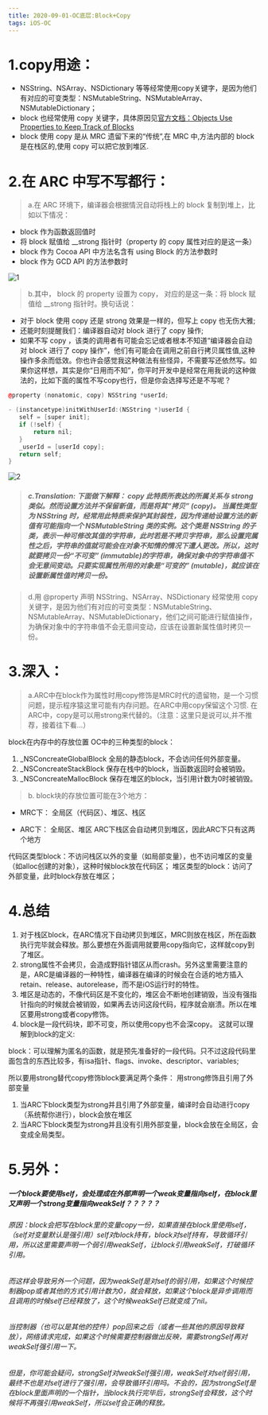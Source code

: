 ```yaml
---
title: 2020-09-01-OC底层:Block+Copy
tags: iOS-OC
---
```


# 1.copy用途：

- NSString、NSArray、NSDictionary 等等经常使用copy关键字，是因为他们有对应的可变类型：NSMutableString、NSMutableArray、NSMutableDictionary；
- block 也经常使用 copy 关键字，具体原因见[官方文档：Objects Use Properties to Keep Track of Blocks](https://developer.apple.com/library/archive/documentation/Cocoa/Conceptual/ProgrammingWithObjectiveC/WorkingwithBlocks/WorkingwithBlocks.html#//apple_ref/doc/uid/TP40011210-CH8-SW12)
- block 使用 copy 是从 MRC 遗留下来的“传统”,在 MRC 中,方法内部的 block 是在栈区的,使用 copy 可以把它放到堆区.

# 2.在 ARC 中写不写都行：

 > a.在 ARC 环境下，编译器会根据情況自动将栈上的 block 复制到堆上，比如以下情况：

- block 作为函数返回值时
- 将 block 赋值给 __strong 指针时（property 的 copy 属性对应的是这一条）
- block 作为 Cocoa API 中方法名含有 using Block 的方法参数时
- block 作为 GCD API 的方法参数时

![1](/assets/image/2020-09-01-01.jpg)

> b.其中， block 的 property 设置为 copy， 对应的是这一条：将 block 赋值给 __strong 指针时。换句话说：

- 对于 block 使用 copy 还是 strong 效果是一样的，但写上 copy 也无伤大雅;
- 还能时刻提醒我们：编译器自动对 block 进行了 copy 操作;
- 如果不写 copy ，该类的调用者有可能会忘记或者根本不知道“编译器会自动对 block 进行了 copy 操作”，他们有可能会在调用之前自行拷贝属性值,这种操作多余而低效。你也许会感觉我这种做法有些怪异，不需要写还依然写。如果你这样想，其实是你“日用而不知”，你平时开发中是经常在用我说的这种做法的，比如下面的属性不写copy也行，但是你会选择写还是不写呢？
```C++
@property (nonatomic, copy) NSString *userId;

- (instancetype)initWithUserId:(NSString *)userId {
   self = [super init];
   if (!self) {
       return nil;
   }
   _userId = [userId copy];
   return self;
}
```

![2](/assets/image/2020-09-01-02.jpg)

> ##### c.Translation: 下面做下解释： copy 此特质所表达的所属关系与 strong 类似。然而设置方法并不保留新值，而是将其“拷贝” (copy)。 当属性类型为 NSString 时，经常用此特质来保护其封装性，因为传递给设置方法的新值有可能指向一个 NSMutableString 类的实例。这个类是 NSString 的子类，表示一种可修改其值的字符串，此时若是不拷贝字符串，那么设置完属性之后，字符串的值就可能会在对象不知情的情况下遭人更改。所以，这时就要拷贝一份“不可变” (immutable)的字符串，确保对象中的字符串值不会无意间变动。只要实现属性所用的对象是“可变的” (mutable)，就应该在设置新属性值时拷贝一份。

> d.用 @property 声明 NSString、NSArray、NSDictionary 经常使用 copy 关键字，是因为他们有对应的可变类型：NSMutableString、NSMutableArray、NSMutableDictionary，他们之间可能进行赋值操作，为确保对象中的字符串值不会无意间变动，应该在设置新属性值时拷贝一份。


# 3.深入：
> a.ARC中在block作为属性时用copy修饰是MRC时代的遗留物，是一个习惯问题，提示程序猿这里可能有内存问题。在ARC中用copy保留这个习惯.
在ARC中，copy是可以用strong来代替的。（注意：这里只是说可以,并不推荐，接着往下看...）

block在内存中的存放位置
OC中的三种类型的block：

1. _NSConcreateGlobalBlock 全局的静态block，不会访问任何外部变量。
1. _NSConcreateStackBlock 保存在栈中的block，当函数返回时会被销毁。
1. _NSConcreateMallocBlock 保存在堆区的block，当引用计数为0时被销毁。

> b. block块的存放位置可能在3个地方：

- MRC下：
全局区（代码区）、堆区、栈区

- ARC下：
全局区、堆区
ARC下栈区会自动拷贝到堆区，因此ARC下只有这两个地方

代码区类型block：不访问栈区以外的变量（如局部变量），也不访问堆区的变量（如alloc创建的对象），这种时候block放在代码区；
堆区类型的block：访问了外部变量，此时block存放在堆区；

# 4.总结
1. 对于栈区block，在ARC情况下自动拷贝到堆区，MRC则放在栈区，所在函数执行完毕就会释放。那么要想在外面调用就要用copy指向它，这样就copy到了堆区。
1. strong属性不会拷贝，会造成野指针错区从而crash。另外这里需要注意的是，ARC是编译器的一种特性，编译器在编译的时候会在合适的地方插入retain、release、autorelease，而不是iOS运行时的特性。
1. 堆区是动态的，不像代码区是不变化的，堆区会不断地创建销毁，当没有强指针指向的时候就会被销毁，如果再去访问这段代码，程序就会崩溃。所以在堆区要用strong或者copy修饰。
1. block是一段代码块，即不可变，所以使用copy也不会深copy。
这就可以理解到block的定义:

block：可以理解为匿名的函数，就是预先准备好的一段代码。只不过这段代码里面包含的东西比较多，有isa指针、flags、invoke、descriptor、variables;

所以要用strong替代copy修饰block要满足两个条件：
用strong修饰且引用了外部变量

1. 当ARC下block类型为strong并且引用了外部变量，编译时会自动进行copy（系统帮你进行），block会放在堆区
1. 当ARC下block类型为strong并且没有引用外部变量，block会放在全局区，会变成全局类型。

# 5.另外：
##### 一个block要使用self，会处理成在外部声明一个weak变量指向self，在block里又声明一个strong变量指向weakSelf？？？？？
###### 原因：block会把写在block里的变量copy一份，如果直接在block里使用self，（self对变量默认是强引用）self对block持有，block对self持有，导致循环引用，所以这里需要声明一个弱引用weakSelf，让block引用weakSelf，打破循环引用。
###### 而这样会导致另外一个问题，因为weakSelf是对self的弱引用，如果这个时候控制器pop或者其他的方式引用计数为0，就会释放，如果这个block是异步调用而且调用的时候self已经释放了，这个时候weakSelf已就变成了nil。
###### 当控制器（也可以是其他的控件）pop回来之后（或者一些其他的原因导致释放），网络请求完成，如果这个时候需要控制器做出反映，需要strongSelf再对weakSelf强引用一下。
###### 但是，你可能会疑问，strongSelf对weakSelf强引用，weakSelf对self弱引用，最终不也是对self进行了强引用，会导致循环引用吗。不会的，因为strongSelf是在block里面声明的一个指针，当block执行完毕后，strongSelf会释放，这个时候将不再强引用weakSelf，所以self会正确的释放。
